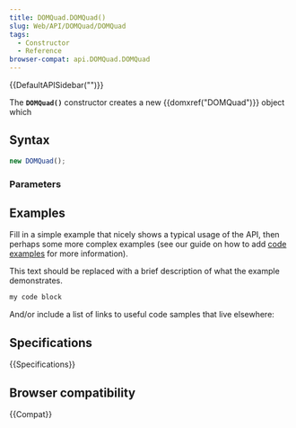 ```yaml
---
title: DOMQuad.DOMQuad()
slug: Web/API/DOMQuad/DOMQuad
tags:
  - Constructor
  - Reference
browser-compat: api.DOMQuad.DOMQuad
---
```

{{DefaultAPISidebar("")}}

The **`DOMQuad()`** constructor creates a new {{domxref("DOMQuad")}} object which 

## Syntax

```js
new DOMQuad();
```

### Parameters



## Examples

Fill in a simple example that nicely shows a typical usage of the API, then perhaps some more complex examples (see our guide on how to add [code examples](/en-US/docs/MDN/Contribute/Structures/Code_examples) for more information).

This text should be replaced with a brief description of what the example demonstrates.

```js
my code block
```

And/or include a list of links to useful code samples that live elsewhere:

## Specifications

{{Specifications}}

## Browser compatibility

{{Compat}}

